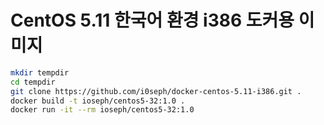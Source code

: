 # CentOS 5.11 한국어 환경 i386 도커용 이미지

```bash
mkdir tempdir
cd tempdir
git clone https://github.com/i0seph/docker-centos-5.11-i386.git .
docker build -t ioseph/centos5-32:1.0 .
docker run -it --rm ioseph/centos5-32:1.0
```
